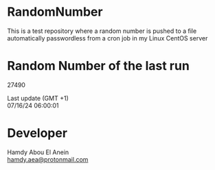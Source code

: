 # RandomNumber    
This is a test repository where a random number is pushed to a file automatically passwordless from a cron job in my Linux CentOS server    
# Random Number of the last run   
27490
      
Last update (GMT +1)    
07/16/24 06:00:01
# Developer    
Hamdy Abou El Anein   
hamdy.aea@protonmail.com
